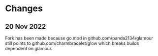 # Changes

## 20 Nov 2022

Fork has been made because go.mod in github.com/panda2134/glamour still points to github.com/charmbracelet/glow which breaks builds dependent on glamour.

